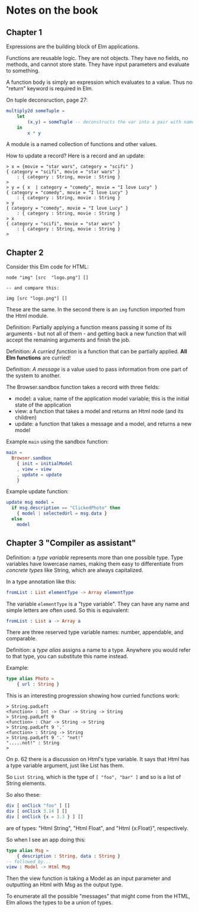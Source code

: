 # Notes on the book

## Chapter 1

Expressions are the building block of Elm applications.

Functions are reusable logic. They are not objects. They have no fields, no methods, and cannot store state. They have input parameters and evaluate to something.

A function body is simply an expression which evaluates to a value. Thus no "return" keyword is required in Elm.


On tuple deconsruction, page 27:
```elm
multiply2d someTuple = 
	let 
		(x,y) = someTuple -- deconstructs the var into a pair with names x and y
	in
		x * y
```

A module is a named collection of functions and other values.

How to update a record?
Here is a record and an update:
```
> x = {movie = "star wars", category = "scifi" }
{ category = "scifi", movie = "star wars" }
    : { category : String, movie : String }
> 
> y = { x  | category = "comedy", movie = "I love Lucy" }
{ category = "comedy", movie = "I love Lucy" }
    : { category : String, movie : String }
> y
{ category = "comedy", movie = "I love Lucy" }
    : { category : String, movie : String }
> x
{ category = "scifi", movie = "star wars" }
    : { category : String, movie : String }
> 
```

## Chapter 2

Consider this Elm code for HTML:
```
node "img" [src  "logo.png"] []

-- and compare this:

img [src "logo.png"] []
```
These are the same. In the second there is an `img` function imported from the Html module.

Definition: Partially applying a function means passing it some of its arguments - but not all of them - and getting back a new function that will accept the remaining arguments and finish the job.

Definition: *A curried function* is a function that can be partially applied. **All Elm functions** are curried!

Definition: *A message* is a value used to pass information from one part of the system to another.

The Browser.sandbox function takes a record with three fields:
- model: a value, name of the application model variable; this is the initial state of the application
- view: a function that takes a model and returns an Html node (and its children)
- update: a function that takes a message and a model, and returns a new model

Example `main` using the sandbox function:
```elm
main = 
  Browser.sandbox
    { init = initialModel
    , view = view
    , update = update
    }
```

Example update function:
```elm
update msg model = 
  if msg.description == "ClickedPhoto" then 
    { model | selectedUrl = msg.data }
  else 
    model
```

## Chapter 3 "Compiler as assistant"

Definition: a *type variable* represents more than one possible type. Type variables have lowercase names, making them easy to differentiate from *concrete types* like String, which are always capitalized.

In a type annotation like this:
```elm
fromList : List elementType -> Array elementType
```

The variable `elementType` is a "type variable". They can have any name and simple letters are often used. So this is equivalent:
```elm
fromList : List a -> Array a
```

There are three reserved type variable names: number, appendable, and comparable.

Definition: a *type alias* assigns a name to a type. Anywhere you would refer to that type, you can substitute this name instead.

Example:
```elm
type alias Photo = 
	{ url : String }
```

This is an interesting progression showing how curried functions work:
```
> String.padLeft
<function> : Int -> Char -> String -> String
> String.padLeft 9
<function> : Char -> String -> String
> String.padLeft 9 '.'
<function> : String -> String
> String.padLeft 9 '.' "not!"
".....not!" : String
> 
```

On p. 62 there is a discussion on Html's type variable. It says that Html has a type variable argument, just like List has them.

So `List String`, which is the type of `[ "foo", "bar" ]` and so is a list of String elements.

So also these:
```elm
div [ onClick "foo" ] []
div [ onClick 3.14 ] []
div [ onClick {x = 3.3 } ] []
```
are  of types: "Html String", "Html Float", and "Html  {x:Float}", respectively.

So when I see an app doing this:
```elm
type alias Msg =
	{ description : String, data : String }
-- followed by...
view : Model -> Html Msg
```
Then the view function is taking a Model as an input parameter and outputting an Html with Msg as the output type.

To enumerate all the possible "messages" that might come from the HTML, Elm allows the types to be a union of types.
